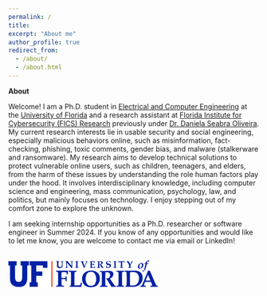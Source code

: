```yaml
---
permalink: /
title: 
excerpt: "About me"
author_profile: true
redirect_from: 
  - /about/
  - /about.html
---
```


**About**

Welcome! I am a Ph.D. student in [Electrical and Computer Engineering](https://www.ece.ufl.edu/) at the [University of Florida](https://www.ufl.edu/) and a research assistant at [Florida Institute for Cybersecurity (FICS) Research](https://fics.institute.ufl.edu/) previously under [Dr. Daniela Seabra Oliveira](https://danielaseabraoliveira.com/). My current research interests lie in usable security and social engineering, especially malicious behaviors online, such as misinformation, fact-checking, phishing, toxic comments, gender bias, and malware (stalkerware and ransomware). My research aims to develop technical solutions to protect vulnerable online users, such as children, teenagers, and elders, from the harm of these issues by understanding the role human factors play under the hood. It involves interdisciplinary knowledge, including computer science and engineering, mass communication, psychology, law, and politics, but mainly focuses on technology. I enjoy stepping out of my comfort zone to explore the unknown. 

I am seeking internship opportunities as a Ph.D. researcher or software engineer in Summer 2024. If you know of any opportunities and would like to let me know, you are welcome to contact me via email or LinkedIn!


<br>

<img src="/files/Horizontal_Logo-RGB_Raster-BLUE_ORANGE.png" alt="UF Logo" width="300">
